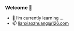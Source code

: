 ### Welcome 👋

<!--
**xz1024/xz1024** is a ✨ _special_ ✨ repository because its `README.md` (this file) appears on your GitHub profile.

Here are some ideas to get you started:

- 🔭 I’m currently working on ...
- 🌱 I’m currently learning ...
- 👯 I’m looking to collaborate on ...
- 🤔 I’m looking for help with ...
- 💬 Ask me about ...
- 📫 How to reach me: ...
- 😄 Pronouns: ...
- ⚡ Fun fact: ...
![xz1024's github stats](https://github-readme-stats.vercel.app/api?username=xz1024) 
-->
- 🌱 I’m currently learning ...
- 📫 lianxiaozhuang@126.com
